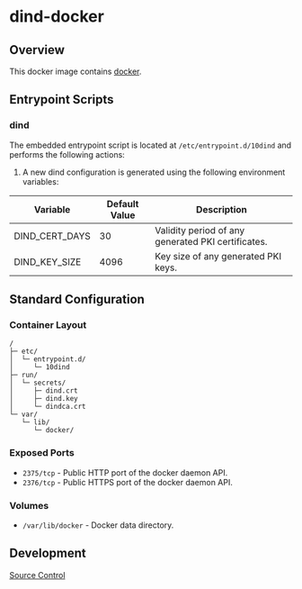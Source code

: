 # dind-docker

## Overview

This docker image contains [docker](https://hub.docker.com/_/docker?tab=tags&name=dind).

## Entrypoint Scripts

### dind

The embedded entrypoint script is located at `/etc/entrypoint.d/10dind` and performs the following actions:

1. A new dind configuration is generated using the following environment variables:

 | Variable | Default Value | Description |
 | ---------| ------------- | ----------- |
 | DIND_CERT_DAYS | 30 | Validity period of any generated PKI certificates. |
 | DIND_KEY_SIZE | 4096 | Key size of any generated PKI keys. |

## Standard Configuration

### Container Layout

```
/
├─ etc/
│  └─ entrypoint.d/
│     └─ 10dind
├─ run/
│  └─ secrets/
│     ├─ dind.crt
│     ├─ dind.key
│     └─ dindca.crt
└─ var/
   └─ lib/
      └─ docker/
```

### Exposed Ports

* `2375/tcp` - Public HTTP port of the docker daemon API.
* `2376/tcp` - Public HTTPS port of the docker daemon API.

### Volumes

* `/var/lib/docker` - Docker data directory.

## Development

[Source Control](https://github.com/crashvb/dind-docker)

